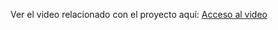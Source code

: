 Ver el video relacionado con el proyecto aquí:
[Acceso al video](https://drive.google.com/file/d/1MhmYroyVoJE7Fi0mKVQYq5pwZVl4fdyh/view?usp=sharing)
